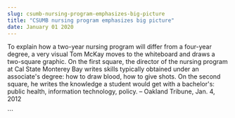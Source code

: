 ```yaml
---
slug: csumb-nursing-program-emphasizes-big-picture
title: "CSUMB nursing program emphasizes big picture"
date: January 01 2020
---
```


 
<p>
  To explain how a two-year nursing program will differ from a four-year degree,
  a very visual Tom McKay moves to the whiteboard and draws a two-square
  graphic. On the first square, the director of the nursing program at Cal State
  Monterey Bay writes skills typically obtained under an associate's degree: how
  to draw blood, how to give shots. On the second square, he writes the
  knowledge a student would get with a bachelor's: public health, information
  technology, policy. – Oakland Tribune, Jan. 4, 2012
</p>
```
